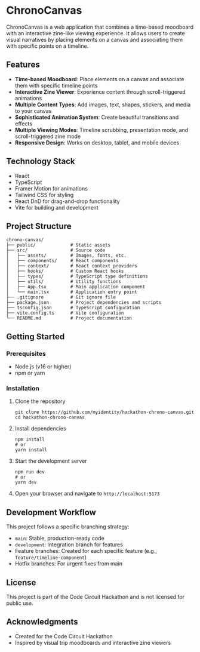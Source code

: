 # ChronoCanvas

ChronoCanvas is a web application that combines a time-based moodboard with an interactive zine-like viewing experience. It allows users to create visual narratives by placing elements on a canvas and associating them with specific points on a timeline.

## Features

- **Time-based Moodboard**: Place elements on a canvas and associate them with specific timeline points
- **Interactive Zine Viewer**: Experience content through scroll-triggered animations
- **Multiple Content Types**: Add images, text, shapes, stickers, and media to your canvas
- **Sophisticated Animation System**: Create beautiful transitions and effects
- **Multiple Viewing Modes**: Timeline scrubbing, presentation mode, and scroll-triggered zine mode
- **Responsive Design**: Works on desktop, tablet, and mobile devices

## Technology Stack

- React
- TypeScript
- Framer Motion for animations
- Tailwind CSS for styling
- React DnD for drag-and-drop functionality
- Vite for building and development

## Project Structure

```
chrono-canvas/
├── public/             # Static assets
├── src/                # Source code
│   ├── assets/         # Images, fonts, etc.
│   ├── components/     # React components
│   ├── context/        # React context providers
│   ├── hooks/          # Custom React hooks
│   ├── types/          # TypeScript type definitions
│   ├── utils/          # Utility functions
│   ├── App.tsx         # Main application component
│   └── main.tsx        # Application entry point
├── .gitignore          # Git ignore file
├── package.json        # Project dependencies and scripts
├── tsconfig.json       # TypeScript configuration
├── vite.config.ts      # Vite configuration
└── README.md           # Project documentation
```

## Getting Started

### Prerequisites

- Node.js (v16 or higher)
- npm or yarn

### Installation

1. Clone the repository
   ```
   git clone https://github.com/myidentity/hackathon-chrono-canvas.git
   cd hackathon-chrono-canvas
   ```

2. Install dependencies
   ```
   npm install
   # or
   yarn install
   ```

3. Start the development server
   ```
   npm run dev
   # or
   yarn dev
   ```

4. Open your browser and navigate to `http://localhost:5173`

## Development Workflow

This project follows a specific branching strategy:

- `main`: Stable, production-ready code
- `development`: Integration branch for features
- Feature branches: Created for each specific feature (e.g., `feature/timeline-component`)
- Hotfix branches: For urgent fixes from main

## License

This project is part of the Code Circuit Hackathon and is not licensed for public use.

## Acknowledgments

- Created for the Code Circuit Hackathon
- Inspired by visual trip moodboards and interactive zine viewers
